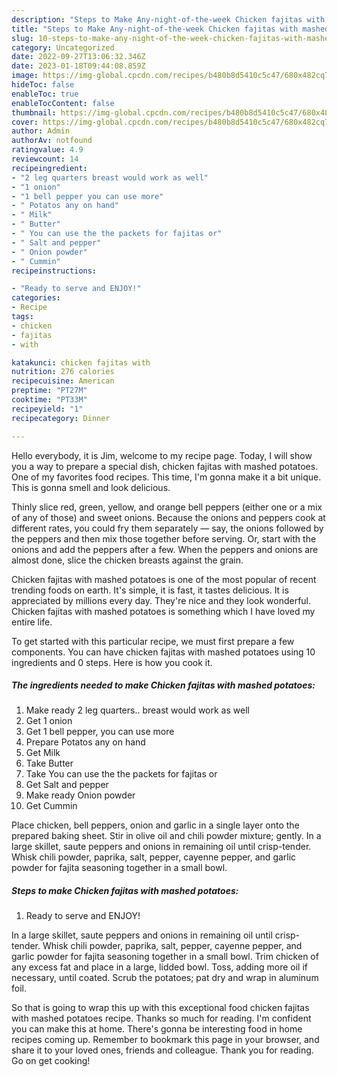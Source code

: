 ```yaml
---
description: "Steps to Make Any-night-of-the-week Chicken fajitas with mashed potatoes"
title: "Steps to Make Any-night-of-the-week Chicken fajitas with mashed potatoes"
slug: 10-steps-to-make-any-night-of-the-week-chicken-fajitas-with-mashed-potatoes
category: Uncategorized
date: 2022-09-27T13:06:32.346Z
date: 2023-01-18T09:44:08.859Z
image: https://img-global.cpcdn.com/recipes/b480b8d5410c5c47/680x482cq70/chicken-fajitas-with-mashed-potatoes-recipe-main-photo.jpg
hideToc: false
enableToc: true
enableTocContent: false
thumbnail: https://img-global.cpcdn.com/recipes/b480b8d5410c5c47/680x482cq70/chicken-fajitas-with-mashed-potatoes-recipe-main-photo.jpg
cover: https://img-global.cpcdn.com/recipes/b480b8d5410c5c47/680x482cq70/chicken-fajitas-with-mashed-potatoes-recipe-main-photo.jpg
author: Admin
authorAv: notfound
ratingvalue: 4.9
reviewcount: 14
recipeingredient:
- "2 leg quarters breast would work as well"
- "1 onion"
- "1 bell pepper you can use more"
- " Potatos any on hand"
- " Milk"
- " Butter"
- " You can use the the packets for fajitas or"
- " Salt and pepper"
- " Onion powder"
- " Cummin"
recipeinstructions:

- "Ready to serve and ENJOY!"
categories:
- Recipe
tags:
- chicken
- fajitas
- with

katakunci: chicken fajitas with 
nutrition: 276 calories
recipecuisine: American
preptime: "PT27M"
cooktime: "PT33M"
recipeyield: "1"
recipecategory: Dinner

---
```



Hello everybody, it is Jim, welcome to my recipe page. Today, I will show you a way to prepare a special dish, chicken fajitas with mashed potatoes. One of my favorites food recipes. This time, I'm gonna make it a bit unique. This is gonna smell and look delicious.

Thinly slice red, green, yellow, and orange bell peppers (either one or a mix of any of those) and sweet onions. Because the onions and peppers cook at different rates, you could fry them separately — say, the onions followed by the peppers and then mix those together before serving. Or, start with the onions and add the peppers after a few. When the peppers and onions are almost done, slice the chicken breasts against the grain.

Chicken fajitas with mashed potatoes is one of the most popular of recent trending foods on earth. It's simple, it is fast, it tastes delicious. It is appreciated by millions every day. They're nice and they look wonderful. Chicken fajitas with mashed potatoes is something which I have loved my entire life.


To get started with this particular recipe, we must first prepare a few components. You can have chicken fajitas with mashed potatoes using 10 ingredients and 0 steps. Here is how you cook it.

<!--inarticleads1-->

##### The ingredients needed to make Chicken fajitas with mashed potatoes:

1. Make ready 2 leg quarters.. breast would work as well
1. Get 1 onion
1. Get 1 bell pepper, you can use more
1. Prepare  Potatos any on hand
1. Get  Milk
1. Take  Butter
1. Take  You can use the the packets for fajitas or
1. Get  Salt and pepper
1. Make ready  Onion powder
1. Get  Cummin


Place chicken, bell peppers, onion and garlic in a single layer onto the prepared baking sheet. Stir in olive oil and chili powder mixture; gently. In a large skillet, saute peppers and onions in remaining oil until crisp-tender. Whisk chili powder, paprika, salt, pepper, cayenne pepper, and garlic powder for fajita seasoning together in a small bowl. 

<!--inarticleads2-->

##### Steps to make Chicken fajitas with mashed potatoes:


1. Ready to serve and ENJOY!

In a large skillet, saute peppers and onions in remaining oil until crisp-tender. Whisk chili powder, paprika, salt, pepper, cayenne pepper, and garlic powder for fajita seasoning together in a small bowl. Trim chicken of any excess fat and place in a large, lidded bowl. Toss, adding more oil if necessary, until coated. Scrub the potatoes; pat dry and wrap in aluminum foil. 

So that is going to wrap this up with this exceptional food chicken fajitas with mashed potatoes recipe. Thanks so much for reading. I'm confident you can make this at home. There's gonna be interesting food in home recipes coming up. Remember to bookmark this page in your browser, and share it to your loved ones, friends and colleague. Thank you for reading. Go on get cooking!
